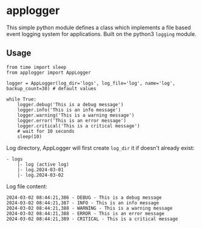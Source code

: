 # applogger
This simple python module defines a class which implements a file based event logging system for applications. Built on the python3 `logging` module.


## Usage

```
from time import sleep
from applogger import AppLogger

logger = AppLogger(log_dir='logs', log_file='log', name='log', backup_count=30) # default values

while True:
    logger.debug('This is a debug message')
    logger.info('This is an info message')
    logger.warning('This is a warning message')
    logger.error('This is an error message')
    logger.critical('This is a critical message')
    # wait for 10 seconds
    sleep(10)
```

Log directory, AppLogger will first create `log_dir` it if doesn't already exist:

```
- logs
    |- log (active log)
    |- log.2024-03-01
    |- log.2024-03-02
```

Log file content:

```
2024-03-02 08:44:21,386 - DEBUG - This is a debug message
2024-03-02 08:44:21,387 - INFO - This is an info message
2024-03-02 08:44:21,388 - WARNING - This is a warning message
2024-03-02 08:44:21,388 - ERROR - This is an error message
2024-03-02 08:44:21,389 - CRITICAL - This is a critical message
```